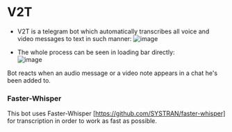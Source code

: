# V2T 
- V2T is a telegram bot which automatically transcribes all voice and video messages to text in such manner:
![image](https://github.com/Shtirmann/V2T/assets/103894479/ca185921-5e7c-4f4f-bc7d-55db11a54627)


- The whole process can be seen in loading bar directly:          
![image](https://github.com/Shtirmann/V2T/assets/103894479/8d5cf378-26d3-4994-88b7-1d9689961d5c)

Bot reacts when an audio message or a video note appears in a chat he's been added to. 



### Faster-Whisper

This bot uses Faster-Whisper [https://github.com/SYSTRAN/faster-whisper] for transcription in order to work as fast as possible.
